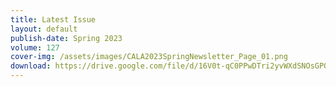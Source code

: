```yaml
---
title: Latest Issue
layout: default
publish-date: Spring 2023
volume: 127
cover-img: /assets/images/CALA2023SpringNewsletter_Page_01.png
download: https://drive.google.com/file/d/16V0t-qC0PPwDTri2yvWXdSNOsGPOODWK/view
---
```

